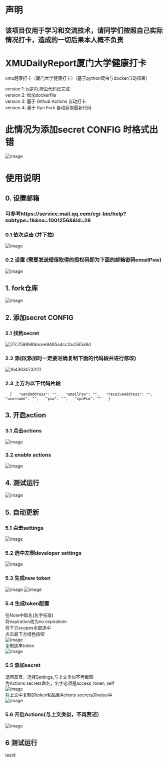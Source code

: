 # 声明    
## 该项目仅用于学习和交流技术，请同学们按照自己实际情况打卡，造成的一切后果本人概不负责  
# XMUDailyReport厦门大学健康打卡
xmu健康打卡（厦门大学健康打卡）（基于python爬虫与docker自动部署）

version 1: js逆向,爬虫代码已完成  
version 2: 增加dockerfile  
version 3: 基于 Github Actions 自动打卡  
version 4: 基于 Syn Fork 自动获取最新代码  

# 此情况为添加secret  CONFIG 时格式出错
![image](https://user-images.githubusercontent.com/68174279/151790352-94bf281a-8a57-454a-af5a-dc037d97ea4d.png)


# 使用说明  
## 0. 设置邮箱  
### 可参考https://service.mail.qq.com/cgi-bin/help?subtype=1&&no=1001256&&id=28  
### 0.1 依次点击  (并下拉)  
![image](https://user-images.githubusercontent.com/68174279/149703183-a94db2e0-0ce9-43f4-a738-b60c5995698d.png)  
### 0.2 设置  (需要发送短信取得的授权码即为下面的邮箱密码emailPsw)
![image](https://user-images.githubusercontent.com/68174279/149703272-ebd284b6-a377-4c7f-9859-90f4819f2a76.png)  

## 1. fork仓库  
![image](https://user-images.githubusercontent.com/68174279/149883079-3944ff23-4cbe-42e6-988e-f0fddc136b42.png)  
## 2. 添加secret  CONFIG  
### 2.1 找到secret  
![27c7598989acee9465a4cc2ac565a9d](https://user-images.githubusercontent.com/68174279/149702401-d6e58fab-7abb-483a-8136-60ef7bc82455.png)  
### 2.2 添加(添加时一定要准确复制下面的代码段并进行修改)  
![1643630732(1)](https://user-images.githubusercontent.com/68174279/151791020-bfc3600c-51b2-4242-9e17-c9181c2ad9c4.png)  

### 2.3 上方为以下代码片段
`  
{  
  "sendAddress": "",  
  "emailPsw": "",  
  "receiveAddress": "",  
  "username": "",  
  "psw": "",  
  "vpnPsw": ""  
}  
`
## 3. 开启action  
### 3.1 点击actions  
![image](https://user-images.githubusercontent.com/68174279/149702479-75bf2b14-36e1-4bbd-a611-f43a262c233d.png)  

### 3.2 enable actions  
![image](https://user-images.githubusercontent.com/68174279/149702683-3621181f-d007-47c1-9bfe-7e9090376c8f.png)

## 4. 测试运行  
![image](https://user-images.githubusercontent.com/68174279/149702965-48cae795-2d47-4db0-8060-fb46b6fe660f.png)

## 5. 自动更新
### 5.1 点击settings
![image](https://user-images.githubusercontent.com/61792863/172390223-dcf2a71c-d3c6-4864-bd9d-ffd1944dfff8.png)

### 5.2 选中左侧developer settings
![image](https://user-images.githubusercontent.com/61792863/172390523-a6dee0ae-c4b2-431c-86b1-d589ae26642a.png)

### 5.3 生成new token
![image](https://user-images.githubusercontent.com/61792863/172390639-72b6fed7-6621-4c6a-bfa6-22cd932fa9cf.png)
![image](https://user-images.githubusercontent.com/61792863/172390721-7c023700-fdea-4eda-b8da-e73771c10364.png)

### 5.4 生成token配置  
在Note中取名(名字任取)  
将expiration改为no expiratioin  
将下方scopes全部选中  
点击最下方绿色按钮  
![image](https://user-images.githubusercontent.com/61792863/172391338-15cd9225-8517-4bbf-b76b-52e416b0c1e7.png)  
复制这串token  
![image](https://user-images.githubusercontent.com/61792863/172395834-96e62bd0-2eea-4f41-8613-b19abfa6d5fa.png)  


### 5.5 添加secret  
退回首页，选择Settings,与上文类似不再截图  
为Actions secrets命名，名字必须是access_token_self  
![image](https://user-images.githubusercontent.com/61792863/172392824-083c5141-3d5b-4ea1-b02a-92dd6dc255c0.png)  
将上文中复制的token粘贴到Actions secrets的value中  
![image](https://user-images.githubusercontent.com/61792863/172393785-3a4b0b25-f808-4cf8-a765-658122d2a7d8.png)  

### 5.6 开启Actions(与上文类似，不再赘述）  
![image](https://user-images.githubusercontent.com/68174279/172399455-bb6f50eb-d2c1-4799-a587-4d792589d12b.png)


## 6 测试运行  



test4

